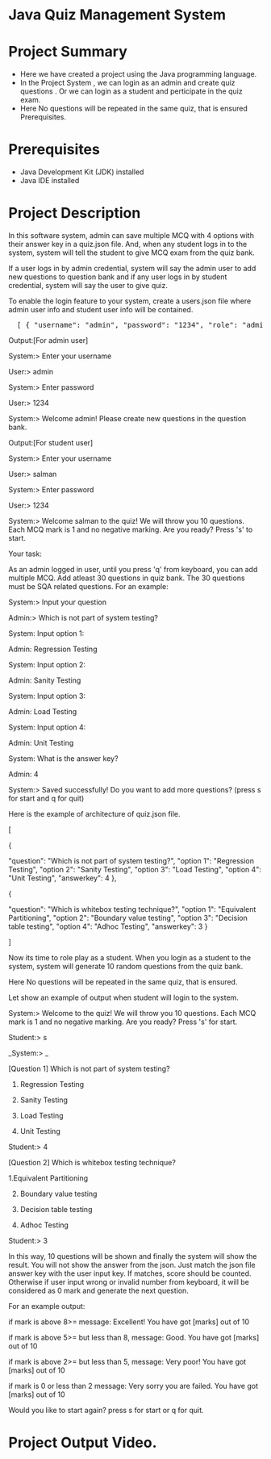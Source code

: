 # Java Quiz Management System

# Project Summary

- Here we have created a project using the Java programming language.
- In the Project System , we can login as an admin and create quiz questions . Or we can login as a student and perticipate in the quiz exam.
- Here No questions will be repeated in the same quiz, that is ensured Prerequisites.

# Prerequisites

- Java Development Kit (JDK) installed
- Java IDE installed

#  Project Description

In this software system, admin can save multiple MCQ with 4 options with their answer key in a quiz.json file. And, when any student logs in to the system, system will tell the student to give MCQ exam from the quiz bank.

If a user logs in by admin credential, system will say the admin user to add new questions to question bank and if any user logs in by student credential, system will say the user to give quiz.

To enable the login feature to your system, create a users.json file where admin user info and student user info will be contained.

<pre>  [ { "username": "admin", "password": "1234", "role": "admin" }, { "username": "salman", "password": "1234", "role": "student" } ]  </pre>


Output:[For admin user]

System:> Enter your username

User:> admin

System:> Enter password

User:> 1234

System:> Welcome admin! Please create new questions in the question bank.

Output:[For student user]

System:> Enter your username

User:> salman

System:> Enter password

User:> 1234

System:> Welcome salman to the quiz! We will throw you 10 questions. Each MCQ mark is 1 and no negative marking. Are you ready? Press 's' to start.

Your task:

As an admin logged in user, until you press 'q' from keyboard, you can add multiple MCQ. Add atleast 30 questions in quiz bank. The 30 questions must be SQA related questions. For an example:

System:> Input your question

Admin:> Which is not part of system testing?

System: Input option 1:

Admin: Regression Testing

System: Input option 2:

Admin: Sanity Testing

System: Input option 3:

Admin: Load Testing

System: Input option 4:

Admin: Unit Testing

System: What is the answer key?

Admin: 4

System:> Saved successfully! Do you want to add more questions? (press s for start and q for quit)

Here is the example of architecture of quiz.json file.

[

{

"question": "Which is not part of system testing?",
"option 1": "Regression Testing",
"option 2": "Sanity Testing",
"option 3": "Load Testing",
"option 4": "Unit Testing",
"answerkey": 4
},

{

"question": "Which is whitebox testing technique?",
"option 1": "Equivalent Partitioning",
"option 2": "Boundary value testing",
"option 3": "Decision table testing",
"option 4": "Adhoc Testing",
"answerkey": 3
}

]

Now its time to role play as a student. When you login as a student to the system, system will generate 10 random questions from the quiz bank.

Here No questions will be repeated in the same quiz, that is ensured.

Let show an example of output when student will login to the system.

System:> Welcome to the quiz! We will throw you 10 questions. Each MCQ mark is 1 and no negative marking. Are you ready? Press 's' for start.

Student:> s

_System:> _

[Question 1] Which is not part of system testing?

1. Regression Testing

2. Sanity Testing

3. Load Testing

4. Unit Testing

Student:> 4

[Question 2] Which is whitebox testing technique?

1.Equivalent Partitioning

2. Boundary value testing

3. Decision table testing

4. Adhoc Testing

Student:> 3

In this way, 10 questions will be shown and finally the system will show the result. You will not show the answer from the json. Just match the json file answer key with the user input key. If matches, score should be counted. Otherwise if user input wrong or invalid number from keyboard, it will be considered as 0 mark and generate the next question.

For an example output:

if mark is above 8>= message: Excellent! You have got [marks] out of 10

if mark is above 5>= but less than 8, message: Good. You have got [marks] out of 10

if mark is above 2>= but less than 5, message: Very poor! You have got [marks] out of 10

if mark is 0 or less than 2 message: Very sorry you are failed. You have got [marks] out of 10

Would you like to start again? press s for start or q for quit.

# Project Output Video.




